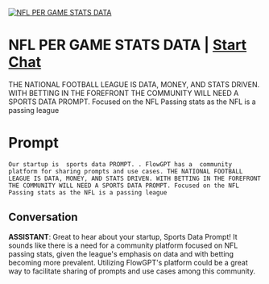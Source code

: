 
[![NFL  PER GAME STATS DATA](https://flow-prompt-covers.s3.us-west-1.amazonaws.com/icon/minimalist/mini_8.png)](https://gptcall.net/chat.html?data=%7B%22contact%22%3A%7B%22id%22%3A%22LJ_VtkV7na-wHKORK4t9F%22%2C%22flow%22%3Atrue%7D%7D)
# NFL  PER GAME STATS DATA | [Start Chat](https://gptcall.net/chat.html?data=%7B%22contact%22%3A%7B%22id%22%3A%22LJ_VtkV7na-wHKORK4t9F%22%2C%22flow%22%3Atrue%7D%7D)
THE NATIONAL FOOTBALL LEAGUE IS DATA, MONEY, AND STATS DRIVEN. WITH BETTING IN THE FOREFRONT THE COMMUNITY WILL NEED A SPORTS DATA PROMPT. Focused on the NFL Passing stats as the NFL is a passing league

# Prompt

```
Our startup is  sports data PROMPT. . FlowGPT has a  community platform for sharing prompts and use cases. THE NATIONAL FOOTBALL LEAGUE IS DATA, MONEY, AND STATS DRIVEN. WITH BETTING IN THE FOREFRONT THE COMMUNITY WILL NEED A SPORTS DATA PROMPT. Focused on the NFL Passing stats as the NFL is a passing league 

```

## Conversation

**ASSISTANT**: Great to hear about your startup, Sports Data Prompt! It sounds like there is a need for a community platform focused on NFL passing stats, given the league's emphasis on data and with betting becoming more prevalent. Utilizing FlowGPT's platform could be a great way to facilitate sharing of prompts and use cases among this community.


